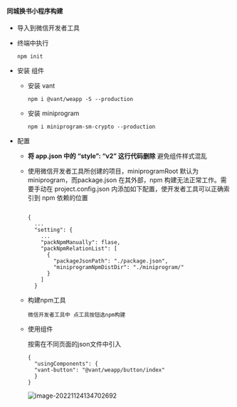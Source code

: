 #### 同城换书小程序构建

* 导入到微信开发者工具

* 终端中执行

  ```
  npm init
  ```

* 安装 组件

  * 安装 vant

    ```
    npm i @vant/weapp -S --production
    ```

  * 安装 miniprogram

    ```
    npm i miniprogram-sm-crypto --production
    ```

* 配置

  * **将 app.json 中的 “style”: “v2” 这行代码删除**  避免组件样式混乱

  * 使用微信开发者工具所创建的项目，miniprogramRoot 默认为 miniprogram，而package.json 在其外部，npm 构建无法正常工作。需要手动在 project.config.json 内添加如下配置，使开发者工具可以正确索引到 npm 依赖的位置

    ```
    
    {
      ...
      "setting": {
        ...
        "packNpmManually": flase,
        "packNpmRelationList": [
          {
            "packageJsonPath": "./package.json",
            "miniprogramNpmDistDir": "./miniprogram/"
          }
        ]
      }
    
    ```

  * 构建npm工具

    ```
    微信开发者工具中 点工具按钮选npm构建
    ```

  * 使用组件

    按需在不同页面的json文件中引入

    ```
    {
      "usingComponents": {
      "vant-button": "@vant/weapp/button/index"
      }
    }
    ```

    

    ![image-20221124134702692](image-20221124134702692.png)